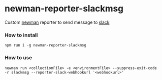 # newman-reporter-slackmsg

Custom [newman](https://github.com/postmanlabs/newman) reporter to send message to [slack](https://slack.com/)


### How to install 
 ```CLI
 npm run i -g newman-reporter-slackmsg
 ```

### How to use
 ```CLI
 newman run <collectionFile> -e <environmentFile> --suppress-exit-code -r slackmsg --reporter-slack-webhookurl '<webhookurl>'
 ```
